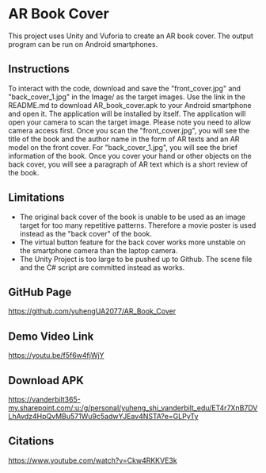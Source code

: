 # AR Book Cover
This project uses Unity and Vuforia to create an AR book cover. The output program can be run on Android smartphones.

## Instructions
To interact with the code, download and save the "front_cover.jpg" and "back_cover_1.jpg" in the Image/ as the target images. Use the link in the README.md to download AR_book_cover.apk to your Android smartphone and open it. The application will be installed by itself. The application will open your camera to scan the target image. Please note you need to allow camera access first. Once you scan the "front_cover.jpg", you will see the title of the book and the author name in the form of AR texts and an AR model on the front cover. For "back_cover_1.jpg", you will see the brief information of the book. Once you cover your hand or other objects on the back cover, you will see a paragraph of AR text which is a short review of the book.

## Limitations
* The original back cover of the book is unable to be used as an image target for too many repetitive patterns. Therefore a movie poster is used instead as the "back cover" of the book.
* The virtual button feature for the back cover works more unstable on the smartphone camera than the laptop camera.
* The Unity Project is too large to be pushed up to Github. The scene file and the C# script are committed instead as works.

## GitHub Page
https://github.com/yuhengUA2077/AR_Book_Cover

## Demo Video Link
https://youtu.be/f5f6w4fjWjY

## Download APK
https://vanderbilt365-my.sharepoint.com/:u:/g/personal/yuheng_shi_vanderbilt_edu/ET4r7XnB7DVLhAvdz4HpQvMBu571Wu9c5adwYJEav4NSTA?e=GLPyTy

## Citations
https://www.youtube.com/watch?v=Ckw4RKKVE3k

